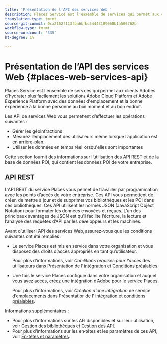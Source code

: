 ```yaml
---
title: 'Présentation de l’API des services Web '
description: Places Service est l'ensemble de services qui permet aux clients Adobes d'hydrater plus facilement les solutions Adobe Experience Cloud et Adobe Experience Platform avec des données d'emplacement et la bonne expérience à la bonne personne au bon moment et au bon endroit.
translation-type: tm+mt
source-git-commit: 0ca2162f113fba6bfbd54443109068b1a506762b
workflow-type: tm+mt
source-wordcount: '335'
ht-degree: 1%

---
```



# Présentation de l’API des services Web {#places-web-services-api}

Places Service est l&#39;ensemble de services qui permet aux clients Adobes d&#39;hydrater plus facilement les solutions Adobe Cloud Platform et Adobe Experience Platform avec des données d&#39;emplacement et la bonne expérience à la bonne personne au bon moment et au bon endroit.

Les API de services Web vous permettent d’effectuer les opérations suivantes :

* Gérer les géoinfractions
* Mesurez l’emplacement des utilisateurs même lorsque l’application est en arrière-plan.
* Utiliser les données en temps réel lorsqu&#39;elles sont importantes

Cette section fournit des informations sur l’utilisation des API REST et de la base de données POI, qui contient les données POI de votre entreprise.

## API REST

L’API REST du service Places vous permet de travailler par programmation avec les points d’accès de votre entreprise. Ces API vous permettent de créer, de mettre à jour et de supprimer vos bibliothèques et les POI dans ces bibliothèques. Ces API utilisent les normes JSON (JavaScript Object Notation) pour formater les données envoyées et reçues. L’un des principaux avantages de JSON est qu’il facilite l’écriture, la lecture et l’analyse des requêtes d’API par les développeurs et les machines.

Avant d’utiliser l’API des services Web, assurez-vous que les conditions suivantes ont été remplies :

* Le service Places est mis en service dans votre organisation et vous disposez des droits d’accès appropriés en tant qu’utilisateur.

   Pour plus d’informations, voir *Conditions requises pour l’accès* des utilisateurs dans Présentation de l’ [intégration et Conditions préalables](/help/web-service-api/adobe-i-o-integration.md).

* Une fois le service Places configuré dans votre organisation et auquel vous avez accès, créez une intégration d’Adobe pour le service Places.

   Pour plus d’informations, voir *Création d’une intégration* de service d’emplacements dans Présentation de l’ [intégration et conditions préalables](/help/web-service-api/adobe-i-o-integration.md).

Informations supplémentaires :

* Pour plus d’informations sur les API disponibles et sur leur utilisation, voir [Gestion des bibliothèques](/help/web-service-api/api-usage/manage-libraries/manage-libraries.md) et [Gestion des API](/help/web-service-api/api-usage/manage-pois/manage-pois.md).
* Pour plus d’informations sur les en-têtes et les paramètres de ces API, voir [En-têtes et paramètres](/help/web-service-api/api-usage/headers-and-parameters.md).